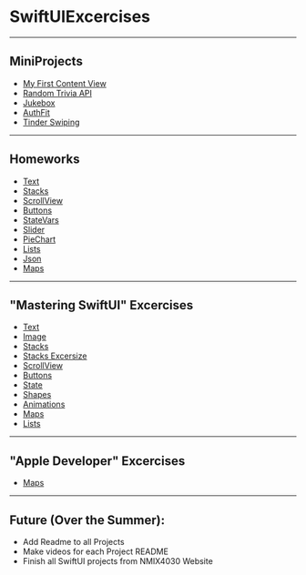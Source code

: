 # SwiftUIExcercises
---
## MiniProjects
* [My First Content View](https://github.com/thespcrewroy/SwiftUIProjects/tree/main/Projects/MyFirstContentView)
* [Random Trivia API](https://github.com/thespcrewroy/SwiftUIProjects/tree/main/Projects/RandomTriviaAPI)
* [Jukebox](https://github.com/thespcrewroy/SwiftUIExercises/tree/main/Projects/03.%20Jukebox)
* [AuthFit](https://github.com/thespcrewroy/SwiftUIExercises/tree/main/Projects/04.%20AuthFit)
* [Tinder Swiping](https://github.com/thespcrewroy/SwiftUIExercises/tree/main/Projects/05.%20TinderClone)
---
## Homeworks
* [Text](https://github.com/thespcrewroy/SwiftUIExercises/tree/main/Homework/hw01-text)
* [Stacks](https://github.com/thespcrewroy/SwiftUIExercises/tree/main/Homework/hw02-stacks)
* [ScrollView](https://github.com/thespcrewroy/SwiftUIExercises/tree/main/Homework/hw03-scrollview)
* [Buttons](https://github.com/thespcrewroy/SwiftUIExercises/tree/main/Homework/hw04-buttons)
* [StateVars](https://github.com/thespcrewroy/SwiftUIExercises/tree/main/Homework/hw05-statevars)
* [Slider](https://github.com/thespcrewroy/SwiftUIExercises/tree/main/Homework/hw06-slider)
* [PieChart](https://github.com/thespcrewroy/SwiftUIExercises/tree/main/Homework/hw07-piechart)
* [Lists](https://github.com/thespcrewroy/SwiftUIExercises/tree/main/Homework/hw08-lists)
* [Json](https://github.com/thespcrewroy/SwiftUIExercises/tree/main/Homework/hw09-json)
* [Maps](https://github.com/thespcrewroy/SwiftUIExercises/tree/main/Homework/hw10-maps)
---
## "Mastering SwiftUI" Excercises
* [Text](https://github.com/thespcrewroy/SwiftUIExercises/tree/main/Practice/SwiftUIText)
* [Image](https://github.com/thespcrewroy/SwiftUIExercises/tree/main/Practice/SwiftUIImage)
* [Stacks](https://github.com/thespcrewroy/SwiftUIExercises/tree/main/Practice/SwiftUIStacks)
* [Stacks Excersize](https://github.com/thespcrewroy/SwiftUIExercises/tree/main/Practice/SwiftUIStacksExercise)
* [ScrollView](https://github.com/thespcrewroy/SwiftUIExercises/tree/main/Practice/SwiftUIScrollView)
* [Buttons](https://github.com/thespcrewroy/SwiftUIExercises/tree/main/Practice/SwiftUIButton)
* [State](https://github.com/thespcrewroy/SwiftUIExercises/tree/main/Practice/SwiftUIState)
* [Shapes](https://github.com/thespcrewroy/SwiftUIExercises/tree/main/Practice/SwiftUIShapes)
* [Animations](https://github.com/thespcrewroy/SwiftUIExercises/tree/main/Practice/SwiftUIAnimations)
* [Maps](https://github.com/thespcrewroy/SwiftUIExercises/tree/main/Practice/10.%20SwiftUIMaps)
* [Lists](https://github.com/thespcrewroy/SwiftUIExercises/tree/main/Practice/11.%20SwiftUILists)
---
## "Apple Developer" Excercises
* [Maps](https://github.com/thespcrewroy/SwiftUIExercises/tree/main/Practice/SwiftUIMaps)
---
## Future (Over the Summer):
* Add Readme to all Projects
* Make videos for each Project README
* Finish all SwiftUI projects from NMIX4030 Website
